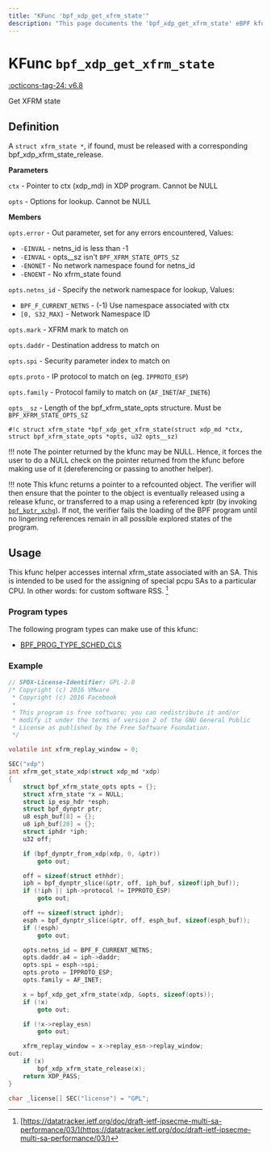```yaml
---
title: "KFunc 'bpf_xdp_get_xfrm_state'"
description: "This page documents the 'bpf_xdp_get_xfrm_state' eBPF kfunc, including its defintion, usage, program types that can use it, and examples."
---
```

# KFunc `bpf_xdp_get_xfrm_state`

<!-- [FEATURE_TAG](bpf_xdp_get_xfrm_state) -->
[:octicons-tag-24: v6.8](https://github.com/torvalds/linux/commit/8f0ec8c681755f523cf842bfe350ea40609b83a9)
<!-- [/FEATURE_TAG] -->

Get XFRM state

## Definition

A `struct xfrm_state *`, if found, must be released with a corresponding bpf_xdp_xfrm_state_release.

**Parameters**

`ctx` - Pointer to ctx (xdp_md) in XDP program. Cannot be NULL

`opts` - Options for lookup. Cannot be NULL

**Members**

`opts.error` - Out parameter, set for any errors encountered, Values:

- `-EINVAL` - netns_id is less than -1
- `-EINVAL` - opts__sz isn't `BPF_XFRM_STATE_OPTS_SZ`
- `-ENONET` - No network namespace found for netns_id
- `-ENOENT` - No xfrm_state found

`opts.netns_id` - Specify the network namespace for lookup, Values:

- `BPF_F_CURRENT_NETNS` - (-1) Use namespace associated with ctx
- `[0, S32_MAX]` - Network Namespace ID

`opts.mark` - XFRM mark to match on

`opts.daddr` - Destination address to match on

`opts.spi` - Security parameter index to match on

`opts.proto` - IP protocol to match on (eg. `IPPROTO_ESP`)

`opts.family` - Protocol family to match on (`AF_INET`/`AF_INET6`)

`opts__sz` - Length of the bpf_xfrm_state_opts structure. Must be `BPF_XFRM_STATE_OPTS_SZ`

<!-- [KFUNC_DEF] -->
`#!c struct xfrm_state *bpf_xdp_get_xfrm_state(struct xdp_md *ctx, struct bpf_xfrm_state_opts *opts, u32 opts__sz)`

!!! note
	The pointer returned by the kfunc may be NULL. Hence, it forces the user to do a NULL check on the pointer returned 
	from the kfunc before making use of it (dereferencing or passing to another helper).

!!! note
	This kfunc returns a pointer to a refcounted object. The verifier will then ensure that the pointer to the object 
	is eventually released using a release kfunc, or transferred to a map using a referenced kptr 
	(by invoking [`bpf_kptr_xchg`](../helper-function/bpf_kptr_xchg.md)). If not, the verifier fails the 
	loading of the BPF program until no lingering references remain in all possible explored states of the program.
<!-- [/KFUNC_DEF] -->

## Usage

This kfunc helper accesses internal xfrm_state associated with an SA. This is intended to be used for the assigning of special pcpu SAs to a particular CPU. In other words: for custom software RSS. [^1]

[^1]: [https://datatracker.ietf.org/doc/draft-ietf-ipsecme-multi-sa-performance/03/](https://datatracker.ietf.org/doc/draft-ietf-ipsecme-multi-sa-performance/03/)

### Program types

The following program types can make use of this kfunc:

<!-- [KFUNC_PROG_REF] -->
- [BPF_PROG_TYPE_SCHED_CLS](../program-type/BPF_PROG_TYPE_SCHED_CLS.md)
<!-- [/KFUNC_PROG_REF] -->

### Example

```c
// SPDX-License-Identifier: GPL-2.0
/* Copyright (c) 2016 VMware
 * Copyright (c) 2016 Facebook
 *
 * This program is free software; you can redistribute it and/or
 * modify it under the terms of version 2 of the GNU General Public
 * License as published by the Free Software Foundation.
 */

volatile int xfrm_replay_window = 0;

SEC("xdp")
int xfrm_get_state_xdp(struct xdp_md *xdp)
{
	struct bpf_xfrm_state_opts opts = {};
	struct xfrm_state *x = NULL;
	struct ip_esp_hdr *esph;
	struct bpf_dynptr ptr;
	u8 esph_buf[8] = {};
	u8 iph_buf[20] = {};
	struct iphdr *iph;
	u32 off;

	if (bpf_dynptr_from_xdp(xdp, 0, &ptr))
		goto out;

	off = sizeof(struct ethhdr);
	iph = bpf_dynptr_slice(&ptr, off, iph_buf, sizeof(iph_buf));
	if (!iph || iph->protocol != IPPROTO_ESP)
		goto out;

	off += sizeof(struct iphdr);
	esph = bpf_dynptr_slice(&ptr, off, esph_buf, sizeof(esph_buf));
	if (!esph)
		goto out;

	opts.netns_id = BPF_F_CURRENT_NETNS;
	opts.daddr.a4 = iph->daddr;
	opts.spi = esph->spi;
	opts.proto = IPPROTO_ESP;
	opts.family = AF_INET;

	x = bpf_xdp_get_xfrm_state(xdp, &opts, sizeof(opts));
	if (!x)
		goto out;

	if (!x->replay_esn)
		goto out;

	xfrm_replay_window = x->replay_esn->replay_window;
out:
	if (x)
		bpf_xdp_xfrm_state_release(x);
	return XDP_PASS;
}

char _license[] SEC("license") = "GPL";
```
